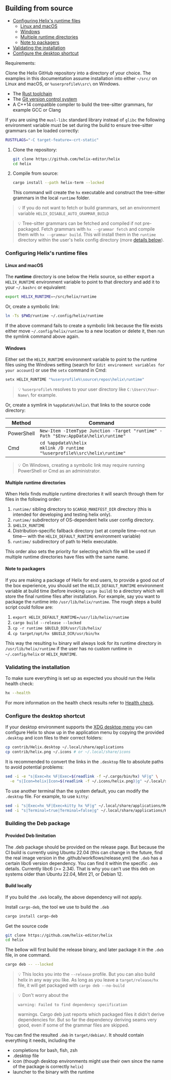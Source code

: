 ## Building from source

- [Configuring Helix's runtime files](#configuring-helixs-runtime-files)
  - [Linux and macOS](#linux-and-macos)
  - [Windows](#windows)
  - [Multiple runtime directories](#multiple-runtime-directories)
  - [Note to packagers](#note-to-packagers)
- [Validating the installation](#validating-the-installation)
- [Configure the desktop shortcut](#configure-the-desktop-shortcut)

Requirements:

Clone the Helix GitHub repository into a directory of your choice. The
examples in this documentation assume installation into either `~/src/` on
Linux and macOS, or `%userprofile%\src\` on Windows.

- The [Rust toolchain](https://www.rust-lang.org/tools/install)
- The [Git version control system](https://git-scm.com/)
- A C++14 compatible compiler to build the tree-sitter grammars, for example GCC or Clang

If you are using the `musl-libc` standard library instead of `glibc` the following environment variable must be set during the build to ensure tree-sitter grammars can be loaded correctly:

```sh
RUSTFLAGS="-C target-feature=-crt-static"
```

1. Clone the repository:

   ```sh
   git clone https://github.com/helix-editor/helix
   cd helix
   ```

2. Compile from source:

   ```sh
   cargo install --path helix-term --locked
   ```

   This command will create the `hx` executable and construct the tree-sitter
   grammars in the local `runtime` folder.

> 💡 If you do not want to fetch or build grammars, set an environment variable `HELIX_DISABLE_AUTO_GRAMMAR_BUILD`

> 💡 Tree-sitter grammars can be fetched and compiled if not pre-packaged. Fetch
> grammars with `hx --grammar fetch` and compile them with
> `hx --grammar build`. This will install them in
> the `runtime` directory within the user's helix config directory (more
> [details below](#multiple-runtime-directories)).

### Configuring Helix's runtime files

#### Linux and macOS

The **runtime** directory is one below the Helix source, so either export a
`HELIX_RUNTIME` environment variable to point to that directory and add it to
your `~/.bashrc` or equivalent:

```sh
export HELIX_RUNTIME=~/src/helix/runtime
```

Or, create a symbolic link:

```sh
ln -Ts $PWD/runtime ~/.config/helix/runtime
```

If the above command fails to create a symbolic link because the file exists either move `~/.config/helix/runtime` to a new location or delete it, then run the symlink command above again.

#### Windows

Either set the `HELIX_RUNTIME` environment variable to point to the runtime files using the Windows setting (search for
`Edit environment variables for your account`) or use the `setx` command in
Cmd:

```sh
setx HELIX_RUNTIME "%userprofile%\source\repos\helix\runtime"
```

> 💡 `%userprofile%` resolves to your user directory like
> `C:\Users\Your-Name\` for example.

Or, create a symlink in `%appdata%\helix\` that links to the source code directory:

| Method     | Command                                                                                |
| ---------- | -------------------------------------------------------------------------------------- |
| PowerShell | `New-Item -ItemType Junction -Target "runtime" -Path "$Env:AppData\helix\runtime"`     |
| Cmd        | `cd %appdata%\helix` <br/> `mklink /D runtime "%userprofile%\src\helix\runtime"`       |

> 💡 On Windows, creating a symbolic link may require running PowerShell or
> Cmd as an administrator.

#### Multiple runtime directories

When Helix finds multiple runtime directories it will search through them for files in the
following order:

1. `runtime/` sibling directory to `$CARGO_MANIFEST_DIR` directory (this is intended for
  developing and testing helix only).
2. `runtime/` subdirectory of OS-dependent helix user config directory.
3. `$HELIX_RUNTIME`
4. Distribution-specific fallback directory (set at compile time—not run time—
   with the `HELIX_DEFAULT_RUNTIME` environment variable)
5. `runtime/` subdirectory of path to Helix executable.

This order also sets the priority for selecting which file will be used if multiple runtime
directories have files with the same name.

#### Note to packagers

If you are making a package of Helix for end users, to provide a good out of
the box experience, you should set the `HELIX_DEFAULT_RUNTIME` environment
variable at build time (before invoking `cargo build`) to a directory which
will store the final runtime files after installation. For example, say you want
to package the runtime into `/usr/lib/helix/runtime`. The rough steps a build
script could follow are:

1. `export HELIX_DEFAULT_RUNTIME=/usr/lib/helix/runtime`
1. `cargo build --release --locked`
1. `cp -r runtime $BUILD_DIR/usr/lib/helix/`
1. `cp target/opt/hx $BUILD_DIR/usr/bin/hx`

This way the resulting `hx` binary will always look for its runtime directory in
`/usr/lib/helix/runtime` if the user has no custom runtime in `~/.config/helix`
or `HELIX_RUNTIME`.

### Validating the installation

To make sure everything is set up as expected you should run the Helix health
check:

```sh
hx --health
```

For more information on the health check results refer to
[Health check](https://github.com/helix-editor/helix/wiki/Healthcheck).

### Configure the desktop shortcut

If your desktop environment supports the
[XDG desktop menu](https://specifications.freedesktop.org/menu-spec/menu-spec-latest.html)
you can configure Helix to show up in the application menu by copying the
provided `.desktop` and icon files to their correct folders:

```sh
cp contrib/Helix.desktop ~/.local/share/applications
cp contrib/helix.png ~/.icons # or ~/.local/share/icons
```
It is recommended to convert the links in the `.desktop` file to absolute paths to avoid potential problems:

```sh
sed -i -e "s|Exec=hx %F|Exec=$(readlink -f ~/.cargo/bin/hx) %F|g" \
  -e "s|Icon=helix|Icon=$(readlink -f ~/.icons/helix.png)|g" ~/.local/share/applications/Helix.desktop
```

To use another terminal than the system default, you can modify the `.desktop`
file. For example, to use `kitty`:

```sh
sed -i "s|Exec=hx %F|Exec=kitty hx %F|g" ~/.local/share/applications/Helix.desktop
sed -i "s|Terminal=true|Terminal=false|g" ~/.local/share/applications/Helix.desktop
```

### Building the Deb package

#### Provided Deb limitation

The .deb package should be provided on the release page. But because the CI
build is currently using Ubuntu 22.04 (this can change in the future, find the
real image version in the .github/workflows/release.yml) the `.deb` has a certain
libc6 version dependency. You can find it within the specific `.deb` details.
Currently libc6 (>= 2.34). That is why you can't use this deb on systems older than
Ubuntu 22.04, Mint 21, or Debian 12.

#### Build locally

If you build the `.deb` locally, the above dependency will not apply.

Install `cargo-deb`, the tool we use to build the `.deb`

```sh
cargo install cargo-deb
```

Get the source code

```sh
git clone https://github.com/helix-editor/helix
cd helix
```

The bellow will first build the release binary, and later package it in the `.deb` file, in one command.

```sh
cargo deb -- --locked
```

> 💡 This locks you into the `--release` profile. But you can also build helix in any way you like.
> As long as you leave a `target/release/hx` file, it will get packaged with `cargo deb --no-build` 

> 💡 Don't worry about the
> ```
> warning: Failed to find dependency specification
> ```
> warnings. Cargo deb just reports which packaged files it didn't derive dependencies for. But
> so far the dependency deriving seams very good, even if some of the grammar files are skipped.

You can find the resulted `.deb` in `target/debian/`. It should contain everything it needs, including the

- completions for bash, fish, zsh
- .desktop file
- icon (though desktop environments might use their own since the name of the package is correctly `helix`)
- launcher to the binary with the runtime
